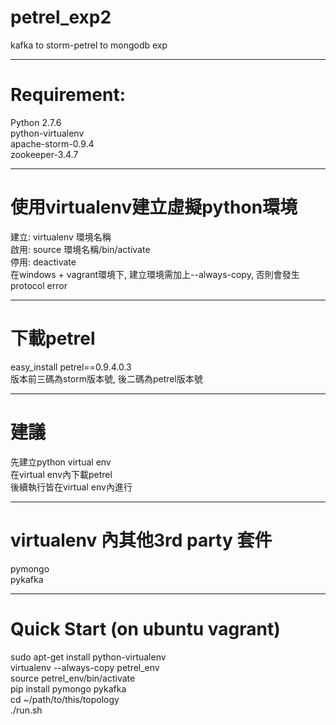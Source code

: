 # petrel_exp2
kafka to storm-petrel to mongodb exp

---

# Requirement:
Python 2.7.6  
python-virtualenv  
apache-storm-0.9.4  
zookeeper-3.4.7  

---

# 使用virtualenv建立虛擬python環境
建立: virtualenv 環境名稱  
啟用: source 環境名稱/bin/activate  
停用: deactivate  
在windows + vagrant環境下, 建立環境需加上--always-copy, 否則會發生protocol error  

---

# 下載petrel
easy_install petrel==0.9.4.0.3  
版本前三碼為storm版本號, 後二碼為petrel版本號  

---

# 建議
先建立python virtual env  
在virtual env內下載petrel  
後續執行皆在virtual env內進行  

---

# virtualenv 內其他3rd party 套件
pymongo  
pykafka

---

# Quick Start (on ubuntu vagrant)
sudo apt-get install python-virtualenv  
virtualenv --always-copy petrel_env  
source petrel_env/bin/activate  
pip install pymongo pykafka  
cd ~/path/to/this/topology  
./run.sh  